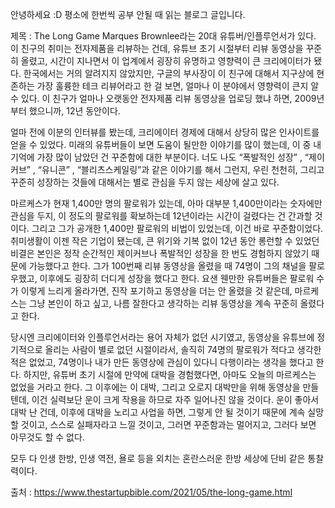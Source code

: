 안녕하세요 :D 평소에 한번씩 공부 안될 때 읽는 블로그 글입니다.

제목 : The Long Game
	Marques Brownlee라는 20대 유튜버/인플루언서가 있다. 이 친구의 취미는 전자제품을 리뷰하는 건데, 유튜브 초기 시절부터 리뷰 동영상을 꾸준히 올렸고, 시간이 지나면서 이 업계에서 굉장히 유명하고 영향력이 큰 크리에이터가 됐다. 한국에서는 거의 알려지지 않았지만, 구글의 부사장이 이 친구에 대해서 지구상에 현존하는 가장 훌륭한 테크 리뷰어라고 한 걸 보면, 얼마나 이 분야에서 영향력이 큰지 알 수 있다. 이 친구가 얼마나 오랫동안 전자제품 리뷰 동영상을 업로딩 했냐 하면, 2009년부터 했으니까, 12년 동안이다.

얼마 전에 이분의 인터뷰를 봤는데, 크리에이터 경제에 대해서 상당히 많은 인사이트를 얻을 수 있었다. 미래의 유튜버들이 보면 도움이 될만한 이야기를 많이 했는데, 이 중 내 기억에 가장 많이 남았던 건 꾸준함에 대한 부분이다. 너도 나도 “폭발적인 성장” , “제이 커브” , “유니콘” , “블리츠스케일링”과 같은 이야기를 해서 그런지, 우린 천천히, 그리고 꾸준히 성장하는 것들에 대해서는 별로 관심을 두지 않는 세상에 살고 있다.

마르케스가 현재 1,400만 명의 팔로워가 있는데, 아마 대부분 1,400만이라는 숫자에만 관심을 두지, 이 정도의 팔로워를 확보하는데 12년이라는 시간이 걸렸다는 건 간과할 것이다. 그리고 그가 공개한 1,400만 팔로워의 비법이 있었는데, 이건 바로 꾸준함이었다. 취미생활이 이젠 작은 기업이 됐는데, 큰 위기와 기복 없이 12년 동안 롱런할 수 있었던 비결은 본인은 정작 순간적인 제이커브나 폭발적인 성장을 한 번도 경험하지 않았기 때문에 가능했다고 한다. 그가 100번째 리뷰 동영상을 올렸을 때 74명이 그의 채널을 팔로우했고, 이후에도 굉장히 더디게 성장을 했다고 한다. 요샌 웬만한 유튜버들은 팔로워 수가 이렇게 느리게 올라가면, 진작 포기하고 동영상을 더는 안 올렸을 것 같은데, 마르케스는 그냥 본인이 하고 싶고, 나름 잘한다고 생각하는 리뷰 동영상을 계속 꾸준히 올렸다고 한다.

당시엔 크리에이터와 인플루언서라는 용어 자체가 없던 시기였고, 동영상을 유튜브에 정기적으로 올리는 사람이 별로 없던 시절이라서, 솔직히 74명의 팔로워가 적다고 생각한 적은 없었고, 74명이나 내가 만든 동영상에 관심이 있다니 다행이라는 생각을 했다고 한다. 하지만, 유튜버 초기 시절에 만약에 대박을 경험했다면, 아마도 오늘의 마르케스는 없었을 거라고 한다. 그 이후에는 이 대박, 그리고 오로지 대박만을 위해 동영상을 만들 텐데, 이건 실력보단 운이 크게 작용을 하므로 자주 일어나진 않을 것이다. 운이 좋아서 대박 난 건데, 이후에 대박을 노리고 사업을 하면, 그렇게 안 될 것이기 때문에 계속 실망할 것이고, 스스로 실패자라고 느낄 것이고, 그러면 꾸준함과는 멀어지고, 그러다 보면 아무것도 할 수 없다.

모두 다 인생 한방, 인생 역전, 욜로 등을 외치는 혼란스러운 한방 세상에 단비 같은 통찰력이다.

출처 : https://www.thestartupbible.com/2021/05/the-long-game.html
